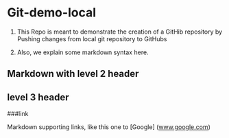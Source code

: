 # Git-demo-local

1. This Repo is meant to demonstrate the creation of a GitHib repository by Pushing changes from local git repository to GitHubs

2. Also, we explain some markdown syntax here.
## Markdown  with level 2 header

## level 3 header

###link

Markdown supporting links, like this one to [Google] (www.google.com)
